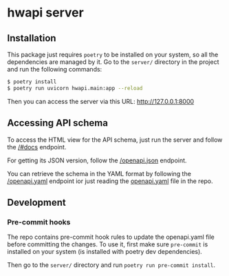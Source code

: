 # hwapi server


## Installation

This package just requires `poetry` to be installed on your system, so all the dependencies are managed by it. Go to the `server/` directory in the project and run the following commands:

```bash
$ poetry install
$ poetry run uvicorn hwapi.main:app --reload
```

Then you can access the server via this URL: http://127.0.0.1:8000


## Accessing API schema

To access the HTML view for the API schema, just run the server and follow the [/#docs](http://127.0.0.1:8000/#docs) endpoint.

For getting its JSON version, follow the [/openapi.json](http://127.0.0.1:8000/openapi.json) endpoint. 

You can retrieve the schema in the YAML format by following the [/openapi.yaml](http://127.0.0.1:8000/openapi.yaml) endpoint ior just reading the [openapi.yaml](./hwapi/openapi.yaml) file in the repo.

## Development

### Pre-commit hooks

The repo contains pre-commit hook rules to update the openapi.yaml file before committing the changes. To use it, first make sure `pre-commit` is installed on your system (is installed with poetry dev dependencies).

Then go to the `server/` directory and run `poetry run pre-commit install`.
